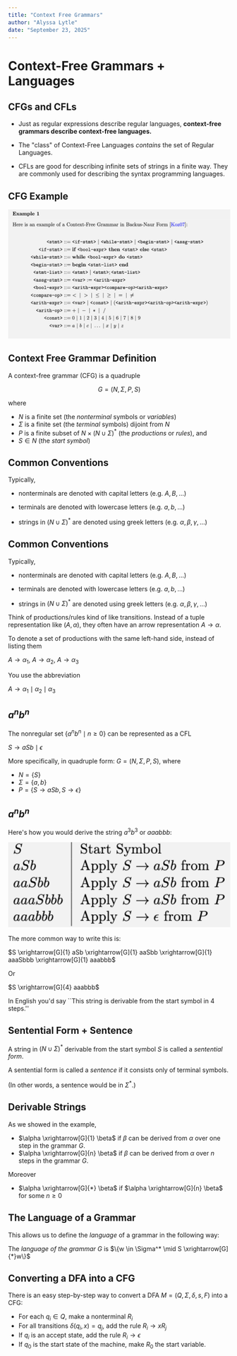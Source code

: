 ```yaml
---
title: "Context Free Grammars"
author: "Alyssa Lytle"
date: "September 23, 2025"
---
```


<!-- pandoc -t slidy -s notes/05-cfgs.md -o slides/05-CFGs.html --webtex -->



# Context-Free Grammars + Languages

## CFGs and CFLs

* Just as regular expressions describe regular languages, **context-free grammars describe context-free languages.** 

* The "class" of Context-Free Languages *contains* the set of Regular Languages.

* CFLs are good for describing infinite sets of  strings in a finite way. They are commonly used for describing the syntax programming languages.

## CFG Example


![](../static/slide_figs/pl-cfg.png)


## Context Free Grammar Definition

A context-free grammar (CFG) is a quadruple

$$G = (N, \Sigma, P, S)$$



where 


* $N$ is a finite set (the *nonterminal* symbols or *variables*)
* $\Sigma$ is a finite set (the *terminal* symbols) dijoint from $N$
* $P$ is a finite subset of $N \times (N \cup \Sigma)^*$ (the *productions* or *rules*), and
* $S \in N$ (the *start symbol*) 



## Common Conventions

Typically, 

* nonterminals are denoted with capital letters (e.g. $A, B, \ldots$)

* terminals are denoted with lowercase letters (e.g. $a,b, \ldots$) 

* strings in $(N \cup \Sigma)^*$ are denoted using greek letters (e.g. $\alpha, \beta, \gamma, \ldots$)

## Common Conventions

Typically, 

* nonterminals are denoted with capital letters (e.g. $A, B, \ldots$)

* terminals are denoted with lowercase letters (e.g. $a,b, \ldots$) 

* strings in $(N \cup \Sigma)^*$ are denoted using greek letters (e.g. $\alpha, \beta, \gamma, \ldots$)

Think of productions/rules kind of like transitions. Instead of a tuple representation like $(A, \alpha)$, they often have an arrow representation $A \rightarrow \alpha$. 

To denote a set of productions with the same left-hand side, instead of listing them 

$A \rightarrow \alpha_1$, $A \rightarrow \alpha_2$, $A \rightarrow \alpha_3$

You use the abbreviation

$A \rightarrow \alpha_1  \mid  \alpha_2  \mid  \alpha_3$


## $a^nb^n$

The nonregular set $\{a^nb^n  \mid n \geq 0 \}$ can be represented  as a CFL 

$S \rightarrow aSb  \mid \epsilon$


More specifically, in quadruple form: 
$G = (N, \Sigma, P, S)$, where

    
* $N = \{S\}$
* $\Sigma = \{a,b\}$
* $P = \{S \rightarrow aSb, S \rightarrow \epsilon \}$
    
## $a^nb^n$

Here's how you would derive the string $a^3b^3$ or $aaabbb$:


![](../static/slide_figs/anbn-cfg.png)



The more common way to write this is:

    

$S \xrightarrow[G]{1} aSb \xrightarrow[G]{1} aaSbb \xrightarrow[G]{1} aaaSbbb \xrightarrow[G]{1} aaabbb$

    
Or
    
$S \xrightarrow[G]{4} aaabbb$
    

In English you'd say ``This string is derivable from the start symbol in 4 steps.''


## Sentential Form + Sentence

A string in $(N \cup \Sigma)^*$ derivable from the start symbol $S$ is called a *sentential form*. 

A sentential form is called a *sentence* if it consists only of terminal symbols.  

(In other words, a sentence would be in $\Sigma^*$.)



## Derivable Strings

As we showed in the example, 

* $\alpha \xrightarrow[G]{1} \beta$ if $\beta$ can be derived from $\alpha$ over one step in the grammar $G$.
* $\alpha \xrightarrow[G]{n} \beta$ if $\beta$ can be derived from $\alpha$ over $n$ steps in the grammar $G$.


Moreover

* $\alpha \xrightarrow[G]{*} \beta$ if $\alpha \xrightarrow[G]{n} \beta$ for some $n \geq 0$


## The Language of a Grammar

This allows us to define the *language* of a grammar in the following way:


The *language of the grammar* $G$ is $\{w \in \Sigma^*  \mid S \xrightarrow[G]{*}w\}$



## Converting a DFA into a CFG

There is an easy step-by-step way to convert a DFA $M=(Q,\Sigma,\delta,s,F)$ into a CFG:


* For each $q_i \in Q$, make a nonterminal $R_i$
* For all transitions $\delta(q_i, x) = q_j$, add the rule $R_i \rightarrow xR_j$
* If $q_i$ is an accept state, add the rule $R_i \rightarrow \epsilon$
* If $q_0$ is the start state of the machine, make $R_0$ the start variable.

